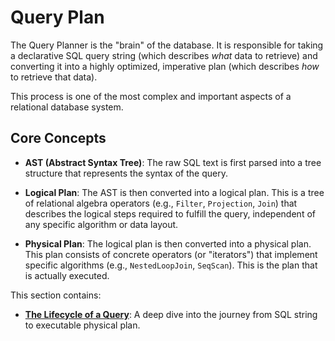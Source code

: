 # Query Plan

The Query Planner is the "brain" of the database. It is responsible for taking a declarative SQL query string (which describes *what* data to retrieve) and converting it into a highly optimized, imperative plan (which describes *how* to retrieve that data).

This process is one of the most complex and important aspects of a relational database system.

## Core Concepts

- **AST (Abstract Syntax Tree)**: The raw SQL text is first parsed into a tree structure that represents the syntax of the query.

- **Logical Plan**: The AST is then converted into a logical plan. This is a tree of relational algebra operators (e.g., `Filter`, `Projection`, `Join`) that describes the logical steps required to fulfill the query, independent of any specific algorithm or data layout.

- **Physical Plan**: The logical plan is then converted into a physical plan. This plan consists of concrete operators (or "iterators") that implement specific algorithms (e.g., `NestedLoopJoin`, `SeqScan`). This is the plan that is actually executed.

This section contains:

- **[The Lifecycle of a Query](./../plan/lifecycle.md)**: A deep dive into the journey from SQL string to executable physical plan.